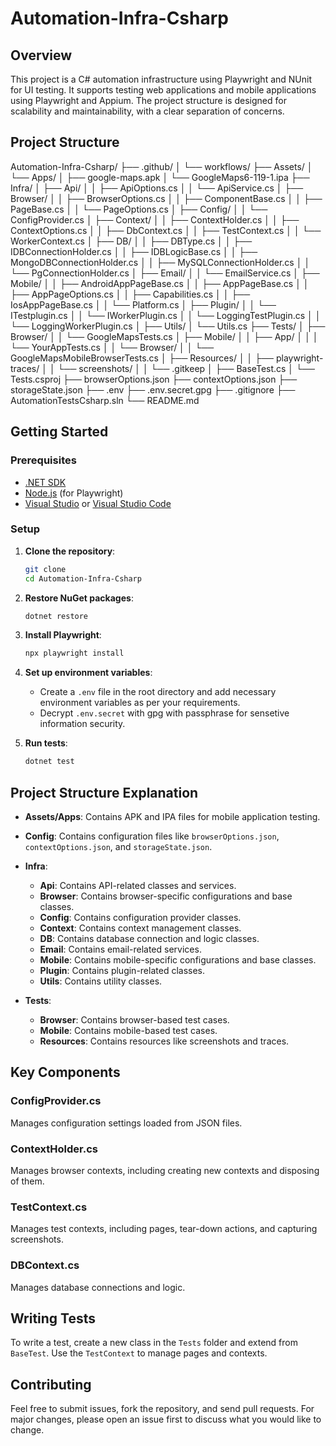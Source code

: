# Automation-Infra-Csharp

## Overview

This project is a C# automation infrastructure using Playwright and NUnit for UI testing. It supports testing web applications and mobile applications using Playwright and Appium. The project structure is designed for scalability and maintainability, with a clear separation of concerns.

## Project Structure

Automation-Infra-Csharp/
├── .github/
│   └── workflows/
├── Assets/
│   └── Apps/
│       ├── google-maps.apk
│       └── GoogleMaps6-119-1.ipa
├── Infra/
│   ├── Api/
│   │   ├── ApiOptions.cs
│   │   └── ApiService.cs
│   ├── Browser/
│   │   ├── BrowserOptions.cs
│   │   ├── ComponentBase.cs
│   │   ├── PageBase.cs
│   │   └── PageOptions.cs
│   ├── Config/
│   │   └── ConfigProvider.cs
│   ├── Context/
│   │   ├── ContextHolder.cs
│   │   ├── ContextOptions.cs
│   │   ├── DbContext.cs
│   │   ├── TestContext.cs
│   │   └── WorkerContext.cs
│   ├── DB/
│   │   ├── DBType.cs
│   │   ├── IDBConnectionHolder.cs
│   │   ├── IDBLogicBase.cs
│   │   ├── MongoDBConnectionHolder.cs
│   │   ├── MySQLConnectionHolder.cs
│   │   └── PgConnectionHolder.cs
│   ├── Email/
│   │   └── EmailService.cs
│   ├── Mobile/
│   │   ├── AndroidAppPageBase.cs
│   │   ├── AppPageBase.cs
│   │   ├── AppPageOptions.cs
│   │   ├── Capabilities.cs
│   │   ├── IosAppPageBase.cs
│   │   └── Platform.cs
│   ├── Plugin/
│   │   └── ITestplugin.cs
│   │   └── IWorkerPlugin.cs
│   │   └── LoggingTestPlugin.cs
│   │   └── LoggingWorkerPlugin.cs
│   ├── Utils/
│       └── Utils.cs
├── Tests/
│   ├── Browser/
│   │   └── GoogleMapsTests.cs
│   ├── Mobile/
│   │   ├── App/
│   │   │   └── YourAppTests.cs
│   │   └── Browser/
│   │       └── GoogleMapsMobileBrowserTests.cs
│   ├── Resources/
│   │   ├── playwright-traces/
│   │   └── screenshots/
│   │       └── .gitkeep
│   ├── BaseTest.cs
│   └── Tests.csproj
├── browserOptions.json
├── contextOptions.json
├── storageState.json
├── .env
├── .env.secret.gpg
├── .gitignore
├── AutomationTestsCsharp.sln
└── README.md



## Getting Started

### Prerequisites

- [.NET SDK](https://dotnet.microsoft.com/download)
- [Node.js](https://nodejs.org/) (for Playwright)
- [Visual Studio](https://visualstudio.microsoft.com/) or [Visual Studio Code](https://code.visualstudio.com/)

### Setup

1. **Clone the repository**:
    ```sh
    git clone 
    cd Automation-Infra-Csharp
    ```

2. **Restore NuGet packages**:
    ```sh
    dotnet restore
    ```

3. **Install Playwright**:
    ```sh
    npx playwright install
    ```

4. **Set up environment variables**:
    - Create a `.env` file in the root directory and add necessary environment variables as per your requirements.
    - Decrypt `.env.secret` with gpg with passphrase for sensetive information security.

5. **Run tests**:
    ```sh
    dotnet test
    ```

## Project Structure Explanation

- **Assets/Apps**: Contains APK and IPA files for mobile application testing.
- **Config**: Contains configuration files like `browserOptions.json`, `contextOptions.json`, and `storageState.json`.
- **Infra**:
  - **Api**: Contains API-related classes and services.
  - **Browser**: Contains browser-specific configurations and base classes.
  - **Config**: Contains configuration provider classes.
  - **Context**: Contains context management classes.
  - **DB**: Contains database connection and logic classes.
  - **Email**: Contains email-related services.
  - **Mobile**: Contains mobile-specific configurations and base classes.
  - **Plugin**: Contains plugin-related classes.
  - **Utils**: Contains utility classes.

- **Tests**:
  - **Browser**: Contains browser-based test cases.
  - **Mobile**: Contains mobile-based test cases.
  - **Resources**: Contains resources like screenshots and traces.

## Key Components

### ConfigProvider.cs

Manages configuration settings loaded from JSON files.

### ContextHolder.cs

Manages browser contexts, including creating new contexts and disposing of them.

### TestContext.cs

Manages test contexts, including pages, tear-down actions, and capturing screenshots.

### DBContext.cs

Manages database connections and logic.

## Writing Tests

To write a test, create a new class in the `Tests` folder and extend from `BaseTest`. Use the `TestContext` to manage pages and contexts.


## Contributing

Feel free to submit issues, fork the repository, and send pull requests. For major changes, please open an issue first to discuss what you would like to change.